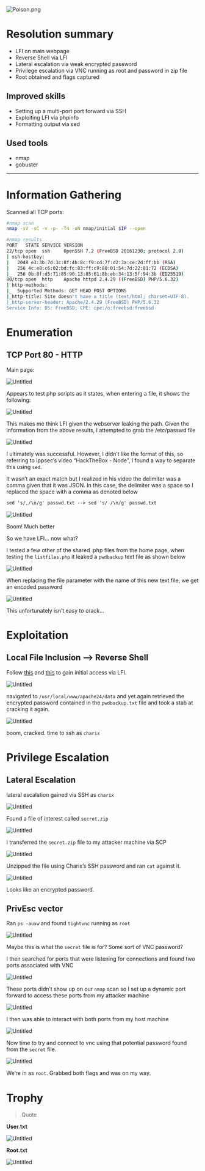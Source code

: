 ![Poison.png](Poison.png)

# Resolution summary

- LFI on main webpage
- Reverse Shell via LFI
- Lateral escalation via weak encrypted password
- Privilege escalation via VNC running as root and password in zip file
- Root obtained and flags captured

## Improved skills

- Setting up a multi-port port forward via SSH
- Exploiting LFI via phpinfo
- Formatting output via sed

## Used tools

- nmap
- gobuster

---

# Information Gathering

Scanned all TCP ports:

```bash
#nmap scan
nmap -sV -sC -v -p- -T4 -oN nmap/initial $IP --open

#nmap results
PORT   STATE SERVICE VERSION
22/tcp open  ssh     OpenSSH 7.2 (FreeBSD 20161230; protocol 2.0)
| ssh-hostkey: 
|   2048 e3:3b:7d:3c:8f:4b:8c:f9:cd:7f:d2:3a:ce:2d:ff:bb (RSA)
|   256 4c:e8:c6:02:bd:fc:83:ff:c9:80:01:54:7d:22:81:72 (ECDSA)
|_  256 0b:8f:d5:71:85:90:13:85:61:8b:eb:34:13:5f:94:3b (ED25519)
80/tcp open  http    Apache httpd 2.4.29 ((FreeBSD) PHP/5.6.32)
| http-methods: 
|_  Supported Methods: GET HEAD POST OPTIONS
|_http-title: Site doesn't have a title (text/html; charset=UTF-8).
|_http-server-header: Apache/2.4.29 (FreeBSD) PHP/5.6.32
Service Info: OS: FreeBSD; CPE: cpe:/o:freebsd:freebsd
```

# Enumeration

## TCP Port 80 - HTTP

Main page:

![Untitled](Untitled.png)

Appears to test php scripts as it states, when entering a file, it shows the following:

![Untitled](Untitled%201.png)

This makes me think LFI given the webserver leaking the path. Given the information from the above results, I attempted to grab the /etc/passwd file

![Untitled](Untitled%202.png)

I ultimately was successful. However, I didn’t like the format of this, so referring to Ippsec’s video “HackTheBox - Node”, I found a way to separate this using `sed`.

It wasn’t an exact match but I realized in his video the delimiter was a comma given that it was JSON. In this case, the delimiter was a space so I replaced the space with a comma as denoted below

```xml
sed 's/,/\n/g' passwd.txt --> sed 's/ /\n/g' passwd.txt
```

![Untitled](Untitled%203.png)

Boom! Much better

So we have LFI… now what? 

I tested a few other of the shared .php files from the home page, when testing the `listfiles.php` it leaked a `pwdbackup` text file as shown below

![Untitled](Untitled%204.png)

When replacing the file parameter with the name of this new text file, we get an encoded password

![Untitled](Untitled%205.png)

This unfortunately isn’t easy to crack…

# Exploitation

## Local File Inclusion —> Reverse Shell

Follow [this](https://insomniasec.com/downloads/publications/LFI%20With%20PHPInfo%20Assistance.pdf) and [this](https://github.com/swisskyrepo/PayloadsAllTheThings/blob/master/File%20Inclusion/Files/phpinfolfi.py) to gain initial access via LFI.

![Untitled](Untitled%206.png)

navigated to `/usr/local/www/apache24/data` and yet again retrieved the encrypted password contained in the `pwdbackup.txt` file and took a stab at cracking it again.

![Untitled](Untitled%207.png)

boom, cracked. time to ssh as `charix`

# Privilege Escalation

## Lateral Escalation

lateral escalation gained via SSH as `charix`

![Untitled](Untitled%208.png)

Found a file of interest called `secret.zip`

![Untitled](Untitled%209.png)

I transferred the `secret.zip` file to my attacker machine via SCP

![Untitled](Untitled%2010.png)

Unzipped the file using Charix’s SSH password and ran `cat` against it.

![Untitled](Untitled%2011.png)

Looks like an encrypted password.

## PrivEsc vector

Ran `ps -auxw` and found `tightvnc` running as `root`

![Untitled](Untitled%2012.png)

Maybe this is what the `secret` file is for? Some sort of VNC password?

I then searched for ports that were listening for connections and found two ports associated with VNC

![Untitled](Untitled%2013.png)

These ports didn’t show up on our `nmap` scan so I set up a dynamic port forward to access these ports from my attacker machine

![Untitled](Untitled%2014.png)

I then was able to interact with both ports from my host machine

![Untitled](Untitled%2015.png)

Now time to try and connect to vnc using that potential password found from the `secret` file. 

![Untitled](Untitled%2016.png)

We’re in as `root`. Grabbed both flags and was on my way. 

# Trophy

> Quote
> 

**User.txt**

![Untitled](Untitled%2017.png)

**Root.txt**

![Untitled](Untitled%2018.png)